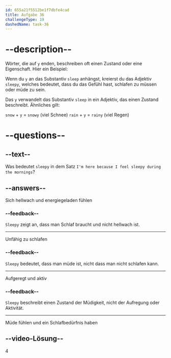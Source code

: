 ```yaml
---
id: 655a21f5512be1f7dbfe4cad
title: Aufgabe 36
challengeType: 19
dashedName: task-36
---
```


# --description--

Wörter, die auf `y` enden, beschreiben oft einen Zustand oder eine Eigenschaft. Hier ein Beispiel:

Wenn du `y` an das Substantiv `sleep` anhängst, kreierst du das Adjektiv `sleepy`, welches bedeutet, dass du das Gefühl hast, schlafen zu müssen oder müde zu sein.

Das `y` verwandelt das Substantiv `sleep` in ein Adjektiv, das einen Zustand beschreibt. Ähnliches gilt:

`snow` + `y` = `snowy` (viel Schnee) `rain` + `y` = `rainy` (viel Regen)

# --questions--

## --text--

Was bedeutet `sleepy` in dem Satz `I'm here because I feel sleepy during the mornings`?

## --answers--

Sich hellwach und energiegeladen fühlen

### --feedback--

`Sleepy` zeigt an, dass man Schlaf braucht und nicht hellwach ist.

---

Unfähig zu schlafen

### --feedback--

`Sleepy` bedeutet, dass man müde ist, nicht dass man nicht schlafen kann.

---

Aufgeregt und aktiv

### --feedback--

`Sleepy` beschreibt einen Zustand der Müdigkeit, nicht der Aufregung oder Aktivität.

---

Müde fühlen und ein Schlafbedürfnis haben

## --video-Lösung--

4
